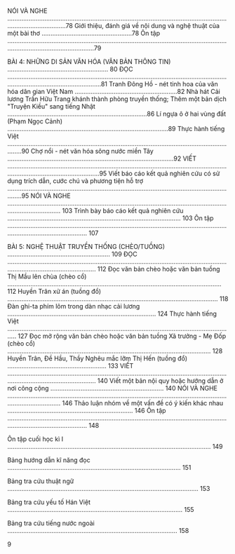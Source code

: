 NÓI VÀ NGHE .............................................................................................................................................................78
    Giới thiệu, đánh giá về nội dung và nghệ thuật của một bài thơ ...................................................78
Ôn tập .............................................................................................................................................................................79

BÀI 4: NHỮNG DI SẢN VĂN HÓA (VĂN BẢN THÔNG TIN) ......................................................... 80
ĐỌC .................................................................................................................................................................................81
    Tranh Đông Hồ - nét tinh hoa của văn hóa dân gian Việt Nam ..........................................................82
    Nhà hát Cải lương Trần Hữu Trang khánh thành phòng truyền thống;
    Thêm một bản dịch "Truyện Kiều" sang tiếng Nhật ...............................................................................86
    Lí ngựa ô ở hai vùng đất (Phạm Ngọc Cảnh) ...........................................................................................89
    Thực hành tiếng Việt ....................................................................................................................................90
    Chợ nổi - nét văn hóa sông nước miền Tây ..............................................................................................92
VIẾT ................................................................................................................................................................................95
    Viết báo cáo kết quả nghiên cứu có sử dụng trích dẫn, cước chú
    và phương tiện hỗ trợ ....................................................................................................................................95
NÓI VÀ NGHE .......................................................................................................................................................... 103
    Trình bày báo cáo kết quả nghiên cứu .................................................................................................. 103
Ôn tập ......................................................................................................................................................................... 107

BÀI 5: NGHỆ THUẬT TRUYỀN THỐNG (CHÈO/TUỒNG) .......................................................... 109
ĐỌC .............................................................................................................................................................................. 112
    Đọc văn bản chèo hoặc văn bản tuồng
    Thị Mầu lên chùa (chèo cổ) ......................................................................................................................... 112
    Huyền Trân xử án (tuồng đổ) ....................................................................................................................... 118
    Đàn ghi-ta phím lõm trong dàn nhạc cải lương .................................................................................... 124
    Thực hành tiếng Việt ................................................................................................................................. 127
    Đọc mở rộng văn bản chèo hoặc văn bản tuồng
    Xã trưởng - Mẹ Đốp (chèo cổ) ................................................................................................................... 128
    Huyền Trân, Đề Hầu, Thầy Nghêu mắc lỡm Thị Hến (tuồng đổ) ........................................................ 133
VIẾT .............................................................................................................................................................................. 140
    Viết một bản nội quy hoặc hướng dẫn ở nơi công cộng ................................................................ 140
NÓI VÀ NGHE .......................................................................................................................................................... 146
    Thảo luận nhóm về một vấn đề có ý kiến khác nhau ....................................................................... 146
Ôn tập ......................................................................................................................................................................... 148

Ôn tập cuối học kì I ................................................................................................................... 149

Bảng hướng dẫn kĩ năng đọc .................................................................................................. 151

Bảng tra cứu thuật ngữ ............................................................................................................ 153

Bảng tra cứu yếu tố Hán Việt ................................................................................................... 155

Bảng tra cứu tiếng nước ngoài ................................................................................................ 158

9